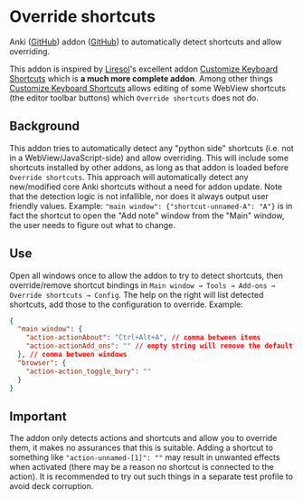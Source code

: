 # Override shortcuts

Anki ([GitHub](https://github.com/ankitects/anki)) addon ([GitHub](https://github.com/TRIAEIOU/override-shortcuts)) to automatically detect shortcuts and allow overriding.

This addon is inspired by [Liresol](https://github.com/Liresol)'s excellent addon [Customize Keyboard Shortcuts](https://ankiweb.net/shared/info/24411424) which is **a much more complete addon**. Among other things [Customize Keyboard Shortcuts](https://ankiweb.net/shared/info/24411424) allows editing of some WebView shortcuts (the editor toolbar buttons) which `Override shortcuts` does not do.

## Background

This addon tries to automatically detect any "python side" shortcuts (i.e. not in a WebView/JavaScript-side) and allow overriding. This will include some shortcuts installed by other addons, as long as that addon is loaded before `Override shortcuts`. This approach will automatically detect any new/modified core Anki shortcuts without a need for addon update. Note that the detection logic is not infallible, nor does it always output user friendly values. Example: `"main window": {"shortcut-unnamed-A": "A"}` is in fact the shortcut to open the "Add note" window from the "Main" window, the user needs to figure out what to change.

## Use

Open all windows once to allow the addon to try to detect shortcuts, then override/remove shortcut bindings in `Main window → Tools → Add-ons → Override shortcuts → Config`. The help on the right will list detected shortcuts, add those to the configuration to override. Example:

```json
{
  "main window": {    
    "action-actionAbout": "Ctrl+Alt+A", // comma between items
    "action-actionAdd_ons": "" // empty string will remove the default shortcut
  }, // comma between windows
  "browser": {
    "action-action_toggle_bury": ""
  }
}
```

## Important

The addon only detects actions and shortcuts and allow you to override them, it makes no assurances that this is suitable. Adding a shortcut to something like `"action-unnamed-[1]": ""` may result in unwanted effects when activated (there may be a reason no shortcut is connected to the action). It is recommended to try out such things in a separate test profile to avoid deck corruption.